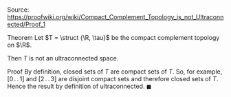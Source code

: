 # 

Source: https://proofwiki.org/wiki/Compact_Complement_Topology_is_not_Ultraconnected/Proof_1

Theorem
Let $T = \struct {\R, \tau}$ be the compact complement topology on $\R$.

Then $T$ is not an ultraconnected space.


Proof
By definition, closed sets of $T$ are compact sets of $T$.
So, for example, $\left[{0 \,.\,.\, 1}\right]$ and $\left[{2 \,.\,.\, 3}\right]$ are disjoint compact sets and therefore closed sets of $T$.
Hence the result by definition of ultraconnected.
$\blacksquare$





